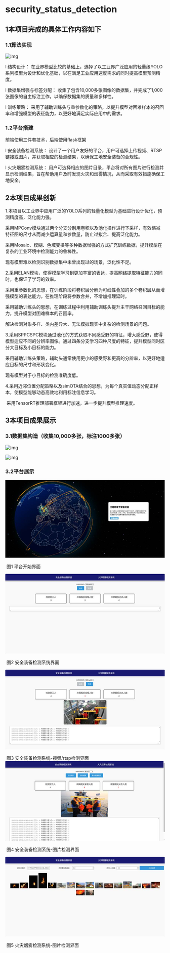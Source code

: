 # security_status_detection

## 1本项目完成的具体工作内容如下

### 1.1算法实现

![img](file:///C:/Users/86178/AppData/Local/Temp/msohtmlclip1/01/clip_image002.png)

l 结构设计： 在业界模型比较的基础上，选择了以工业界广泛应用的轻量级YOLO系列模型为设计和优化基础，以在满足工业应用速度需求的同时提高模型预测精度。

l 数据集增强与标签分配： 收集了包含10,000多张图像的数据集，并完成了1,000张图像的自主标注工作，以确保数据集的质量和多样性。

l 训练策略： 采用了辅助训练头与重参数化的策略，以提升模型对困难样本的召回率和增强模型的表征能力，以更好地满足实际应用中的需求。

### 1.2平台搭建

前端使用三件套技术，后端使用flask框架

l 安全装备检测系统： 设计了一个用户友好的平台，用户可选择上传视频、RTSP链接或图片，并获取相应的检测结果，以确保工地安全装备的合规性。

l 火灾烟雾检测系统： 用户可选择相应的图片目录，平台将对所有图片进行检测并显示检测结果，旨在帮助用户及时发现火灾和烟雾情况，从而采取有效措施确保工地安全。

 

## 2本项目成果创新

1.本项目以工业界中应用广泛的YOLO系列的轻量化模型为基础进行设计优化，预测精度高，泛化能力强。

采用MPConv模块通过两个分支分别用卷积以及池化操作进行下采样，有效缩减特征图的尺寸从而减少运算量和参数量，防止过拟合、提高泛化能力。

采用Mosaic、模糊、色域变换等多种数据增强的方式扩充训练数据，提升模型在复杂的工业环境中检测能力的鲁棒性。

现有模型难以检测识别数据集中未曾出现过的场景，泛化性不足。

2.采用ELAN模块，使得模型学习到更加丰富的表达，提高网络提取特征能力的同时，也保证了学习的效率。

​    采用重参数化的思想，在训练阶段将卷积层分解为可线性叠加的多个卷积层从而增强模型的表达能力，在推理阶段将参数合并，不增加推理延时。

​    采用辅助训练头的思想，在训练过程中利用辅助训练头提升主干网络召回目标的能力，提升模型对困难样本的召回率。

  解决检测对象多样、类内差异大、无法模拟现实中复杂的检测场景的问题。

3.采用SPPCSPC模块通过池化的方式获取不同感受野的特征，增大感受野，使得模型适应不同的分辨率图像。通过四条分支学习四种尺度的特征，提升模型同时区分大目标及小目标的能力。

​    采用辅助训练头策略，辅助头通常使用更小的感受野和更高的分辨率，以更好地适应目标的尺寸和形状变化。

  现有模型对于小目标的检测准确度低。

4.采用近邻位置分配策略以及simOTA结合的思想，为每个真实值动态分配正样本，使模型能够动态高效地利用标注信息学习。

​    采用TensorRT推理部署框架进行加速，进一步提升模型推理速度。

 

 

 

 

 

 

 

## 3本项目成果展示

### 3.1数据集构造（收集10,000多张，标注1000多张）

![img](file:///C:/Users/86178/AppData/Local/Temp/msohtmlclip1/01/clip_image004.jpg)

![img](file:///C:/Users/86178/AppData/Local/Temp/msohtmlclip1/01/clip_image006.jpg)

### 3.2平台展示

![img](./img/clip_image008.jpg)

 

​																							图1 平台开始界面

![img](./img/clip_image010.jpg)

​																					图2 安全装备检测系统界面

![img](./img/clip_image012.jpg)

​																	图3 安全装备检测系统-视频/rtsp检测界面![img](./img/clip_image014.jpg)

​																	图4 安全装备检测系统-图片检测界面

![img](./img/clip_image016.jpg)

​																图5 火灾烟雾检测系统-图片检测界面

